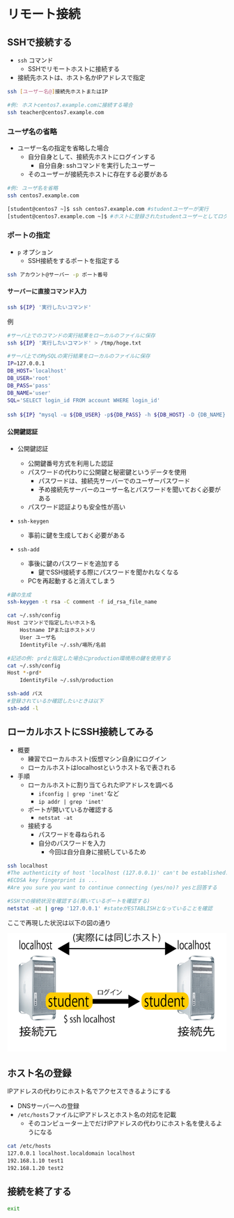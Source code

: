 # リモート接続

## SSHで接続する

* `ssh` コマンド
    * SSHでリモートホストに接続する
* 接続先ホストは、ホスト名かIPアドレスで指定

```bash
ssh	[ユーザー名@]接続先ホストまたはIP
```

```bash
#例: ホストcentos7.example.comに接続する場合
ssh teacher@centos7.example.com
```

### ユーザ名の省略

* ユーザー名の指定を省略した場合
    * 自分自身として、接続先ホストにログインする
        * 自分自身: sshコマンドを実行したユーザー
    * そのユーザーが接続先ホストに存在する必要がある

```bash
#例: ユーザ名を省略
ssh centos7.example.com
```

```bash
[student@centos7 ~]$ ssh centos7.example.com #studentユーザーが実行
[student@centos7.example.com ~]$ #ホストに登録されたstudentユーザーとしてログイン
```

### ポートの指定

* `p` オプション
    * SSH接続をするポートを指定する

```bash
ssh アカウント@サーバー -p ポート番号
```

#### サーバーに直接コマンド入力

```bash
ssh ${IP} '実行したいコマンド'
```

例

```bash
#サーバ上でのコマンドの実行結果をローカルのファイルに保存
ssh ${IP} '実行したいコマンド' > /tmp/hoge.txt
```

```bash
#サーバ上でのMySQLの実行結果をローカルのファイルに保存
IP=127.0.0.1
DB_HOST='localhost'
DB_USER='root'
DB_PASS='pass'
DB_NAME='user'
SQL='SELECT login_id FROM account WHERE login_id'

ssh ${IP} "mysql -u ${DB_USER} -p${DB_PASS} -h ${DB_HOST} -D {DB_NAME} -e ${SQL}" > /tmp/hoge.txt
```

#### 公開鍵認証

* 公開鍵認証
    * 公開鍵番号方式を利用した認証
    * パスワードの代わりに公開鍵と秘密鍵というデータを使用
        * パスワードは、接続先サーバーでのユーザーパスワード
        * 予め接続先サーバーのユーザー名とパスワードを聞いておく必要がある
    * パスワード認証よりも安全性が高い

* `ssh-keygen`
    * 事前に鍵を生成しておく必要がある
* `ssh-add`
    * 事後に鍵のパスワードを追加する
        * 鍵でSSH接続する際にパスワードを聞かれなくなる
    * PCを再起動すると消えてしまう

```bash
#鍵の生成
ssh-keygen -t rsa -C comment -f id_rsa_file_name
```

```bash
cat ~/.ssh/config
Host コマンドで指定したいホスト名
    Hostname IPまたはホストメリ
    User ユーザ名
    IdentityFile ~/.ssh/場所/名前
```

```bash
#記述の例: prdと指定した場合にproduction環境用の鍵を使用する
cat ~/.ssh/config
Host *-prd*
    IdentityFile ~/.ssh/production
```

```bash
ssh-add パス
#登録されているか確認したいときは以下
ssh-add -l
```

## ローカルホストにSSH接続してみる

* 概要
    * 練習でローカルホスト(仮想マシン自身)にログイン
    * ローカルホストはlocalhostというホスト名で表される
* 手順
    * ローカルホストに割り当てられたIPアドレスを調べる
        * `ifconfig | grep 'inet'`など
        * `ip addr | grep 'inet'`
    * ポートが開いているか確認する
        * `netstat -at`
    * 接続する
        * パスワードを尋ねられる
        * 自分のパスワードを入力
            * 今回は自分自身に接続しているため
```bash
ssh localhost
#The authenticity of host 'localhost (127.0.0.1)' can't be established.
#ECDSA key fingerprint is ...
#Are you sure you want to continue connecting (yes/no)? yesと回答する
```

```bash
#SSHでの接続状況を確認する(開いているポートを確認する)
netstat -at | grep '127.0.0.1' #stateがESTABLISHとなっていることを確認
```

ここで再現した状況は以下の図の通り

![ssh](./image/ssh.png)

## ホスト名の登録

IPアドレスの代わりにホスト名でアクセスできるようにする

* DNSサーバーへの登録
* `/etc/hosts`ファイルにIPアドレスとホスト名の対応を記載
    * そのコンピューター上でだけIPアドレスの代わりにホスト名を使えるようになる

```bash
cat /etc/hosts
127.0.0.1 localhost.localdomain localhost
192.168.1.10 test1
192.168.1.20 test2
```

## 接続を終了する

```bash
exit
```
